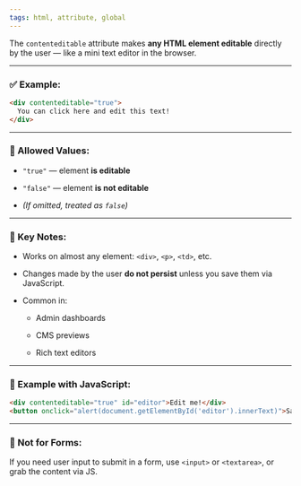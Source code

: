 ```yaml
---
tags: html, attribute, global
---
```


The `contenteditable` attribute makes **any HTML element editable** directly by the user — like a mini text editor in the browser.

---

### ✅ Example:

```html
<div contenteditable="true">
  You can click here and edit this text!
</div>
```

---

### 🔢 Allowed Values:

- `"true"` — element **is editable**
    
- `"false"` — element **is not editable**
    
- _(If omitted, treated as `false`)_
    

---

### 🧠 Key Notes:

- Works on almost any element: `<div>`, `<p>`, `<td>`, etc.
    
- Changes made by the user **do not persist** unless you save them via JavaScript.
    
- Common in:
    
    - Admin dashboards
        
    - CMS previews
        
    - Rich text editors
        

---

### 🧪 Example with JavaScript:

```html
<div contenteditable="true" id="editor">Edit me!</div>
<button onclick="alert(document.getElementById('editor').innerText)">Save</button>
```

---

### 🚫 Not for Forms:

If you need user input to submit in a form, use `<input>` or `<textarea>`, or grab the content via JS.
